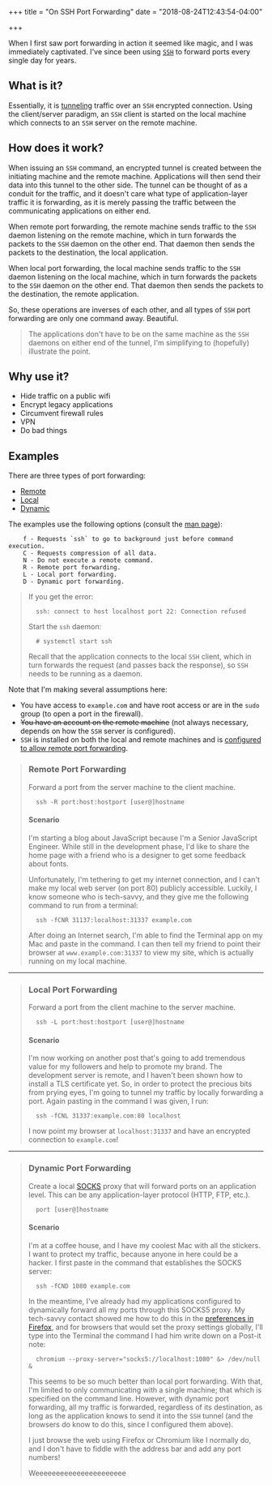 +++
title = "On SSH Port Forwarding"
date = "2018-08-24T12:43:54-04:00"

+++

When I first saw port forwarding in action it seemed like magic, and I was immediately captivated.  I've since been using [`SSH`] to forward ports every single day for years.

## What is it?

Essentially, it is [tunneling] traffic over an `SSH` encrypted connection.  Using the client/server paradigm, an `SSH` client is started on the local machine which connects to an `SSH` server on the remote machine.

## How does it work?

When issuing an `SSH` command, an encrypted tunnel is created between the initiating machine and the remote machine.  Applications will then send their data into this tunnel to the other side.  The tunnel can be thought of as a conduit for the traffic, and it doesn't care what type of application-layer traffic it is forwarding, as it is merely passing the traffic between the communicating applications on either end.

When remote port forwarding, the remote machine sends traffic to the `SSH` daemon listening on the remote machine, which in turn forwards the packets to the `SSH` daemon on the other end.  That daemon then sends the packets to the destination, the local application.

When local port forwarding, the local machine sends traffic to the `SSH` daemon listening on the local machine, which in turn forwards the packets to the `SSH` daemon on the other end.  That daemon then sends the packets to the destination, the remote application.

So, these operations are inverses of each other, and all types of `SSH` port forwarding are only one command away.  Beautiful.

> The applications don't have to be on the same machine as the `SSH` daemons on either end of the tunnel, I'm simplifying to (hopefully) illustrate the point.

## Why use it?

- Hide traffic on a public wifi
- Encrypt legacy applications
- Circumvent firewall rules
- VPN
- Do bad things

## Examples

There are three types of port forwarding:

- <a href="#remote-port-forwarding">Remote</a>
- <a href="#local-port-forwarding">Local</a>
- <a href="#dynamic-port-forwarding">Dynamic</a>

The examples use the following options (consult the [man page]):

		f - Requests `ssh` to go to background just before command execution.
		C - Requests compression of all data.
		N - Do not execute a remote command.
		R - Remote port forwarding.
		L - Local port forwarding.
		D - Dynamic port forwarding.
 
> If you get the error:
>
>		ssh: connect to host localhost port 22: Connection refused
>
> Start the `ssh` daemon:
>
>		# systemctl start ssh
>
> Recall that the application connects to the local `SSH` client, which in turn forwards the request (and passes back the response), so `SSH` needs to be running as a daemon.

Note that I'm making several assumptions here:

- You have access to `example.com` and have root access or are in the `sudo` group (to open a port in the firewall).
- <strike>You have an account on the remote machine</strike> (not always necessary, depends on how the `SSH` server is configured).
- `SSH` is installed on both the local and remote machines and is [configured to allow remote port forwarding].

> ### Remote Port Forwarding
>
> Forward a port from the server machine to the client machine.
>
>		ssh -R port:host:hostport [user@]hostname
>
> #### Scenario
>
> I'm starting a blog about JavaScript because I'm a Senior JavaScript Engineer.  While still in the development phase, I'd like to share the home page with a friend who is a designer to get some feedback about fonts.
> 
> Unfortunately, I'm tethering to get my internet connection, and I can't make my local web server (on port 80) publicly accessible.  Luckily, I know someone who is tech-savvy, and they give me the following command to run from a terminal:
> 
> 		ssh -fCNR 31137:localhost:31337 example.com
> 
> After doing an Internet search, I'm able to find the Terminal app on my Mac and paste in the command.  I can then tell my friend to point their browser at `www.example.com:31337` to view my site, which is actually running on my local machine.

---

> ### Local Port Forwarding
>
> Forward a port from the client machine to the server machine.
>
>		ssh -L port:host:hostport [user@]hostname
>
> #### Scenario
>
> I'm now working on another post that's going to add tremendous value for my followers and help to promote my brand.  The development server is remote, and I haven't been shown how to install a TLS certificate yet.  So, in order to protect the precious bits from prying eyes, I'm going to tunnel my traffic by locally forwarding a port.  Again pasting in the command I was given, I run:
>
>		ssh -fCNL 31337:example.com:80 localhost
>
> I now point my browser at `localhost:31337` and have an encrypted connection to `example.com`!

---

> ### Dynamic Port Forwarding
>
> Create a local [SOCKS] proxy that will forward ports on an application level.  This can be any application-layer protocol (HTTP, FTP, etc.).
>
>		port [user@]hostname
>
> #### Scenario
>
> I'm at a coffee house, and I have my coolest Mac with all the stickers.  I want to protect my traffic, because anyone in here could be a hacker.  I first paste in the command that establishes the SOCKS server:
>
>		ssh -fCND 1080 example.com
>
> In the meantime, I've already had my applications configured to dynamically forward all my ports through this SOCKS5 proxy.  My tech-savvy contact showed me how to do this in the [preferences in Firefox], and for browsers that would set the proxy settings globally, I'll type into the Terminal the command I had him write down on a Post-it note:
>
>		chromium --proxy-server="socks5://localhost:1080" &> /dev/null &
>
> This seems to be so much better than local port forwarding.  With that, I'm limited to only communicating with a single machine; that which is specified on the command line.  However, with dynamic port forwarding, all my traffic is forwarded, regardless of its destination, as long as the application knows to send it into the `SSH` tunnel (and the browsers do know to do this, since I configured them above).
>
> I just browse the web using Firefox or Chromium like I normally do, and I don't have to fiddle with the address bar and add any port numbers!
>
> Weeeeeeeeeeeeeeeeeeeeee

[`SSH`]: https://www.openssh.com/
[tunneling]: https://www.ssh.com/ssh/tunneling/
[port]: https://en.wikipedia.org/wiki/Port_%28computer_networking%29
[man page]: https://linux.die.net/man/1/ssh
[configured to allow remote port forwarding]: https://www.ssh.com/ssh/tunneling/example#sec-Remote-Forwarding
[SOCKS]: https://en.wikipedia.org/wiki/SOCKS
[preferences in Firefox]: https://support.mozilla.org/en-US/kb/connection-settings-firefox

